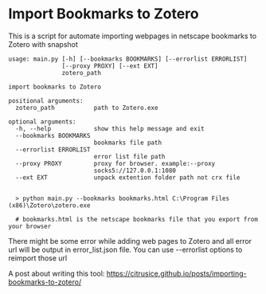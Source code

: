 # Import Bookmarks to Zotero

This is a script for automate importing webpages in netscape bookmarks to Zotero with snapshot 

```
usage: main.py [-h] [--bookmarks BOOKMARKS] [--errorlist ERRORLIST]
               [--proxy PROXY] [--ext EXT]
               zotero_path

import bookmarks to Zotero

positional arguments:
  zotero_path           path to Zotero.exe

optional arguments:
  -h, --help            show this help message and exit
  --bookmarks BOOKMARKS
                        bookmarks file path
  --errorlist ERRORLIST
                        error list file path
  --proxy PROXY         proxy for browser. example:--proxy
                        socks5://127.0.0.1:1080
  --ext EXT             unpack extention folder path not crx file


  > python main.py --bookmarks bookmarks.html C:\Program Files (x86)\Zotero\zotero.exe

  # bookmarks.html is the netscape bookmarks file that you export from your browser
```

There might be some error while adding web pages to Zotero and all error url will be output in error_list.json file. You can use --errorlist options to reimport those url

A post about writing this tool: https://citrusice.github.io/posts/importing-bookmarks-to-zotero/